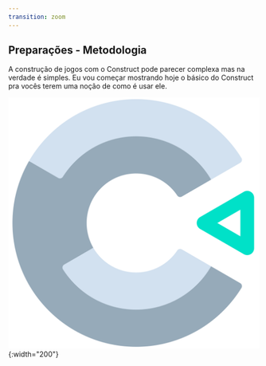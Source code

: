 ```yaml
---
transition: zoom
---
```


## Preparações - Metodologia

A construção de jogos com o Construct pode parecer complexa mas na verdade é simples.
Eu vou começar mostrando hoje o básico do Construct pra vocês terem uma noção de como é usar ele.

![Construct](assets/img/construct.png){:width="200"}
